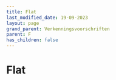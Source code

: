 ```yaml
---
title: Flat
last_modified_date: 19-09-2023
layout: page
grand_parent: Verkenningsvoorschriften
parent: F
has_children: false
---
```


Flat
====

